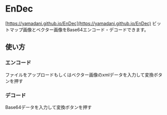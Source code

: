 # EnDec
[https://yamadani.github.io/EnDec](https://yamadani.github.io/EnDec)
ビットマップ画像とベクター画像をBase64エンコード・デコードできます。

## 使い方
### エンコード
ファイルをアップロードもしくはベクター画像のxmlデータを入力して変換ボタンを押す

### デコード
Base64データを入力して変換ボタンを押す
